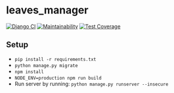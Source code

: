 # leaves_manager

[![Django CI](https://github.com/Glice-Holidays/leaves_manager/actions/workflows/django.yml/badge.svg)](https://github.com/Glice-Holidays/leaves_manager/actions/workflows/django.yml) [![Maintainability](https://api.codeclimate.com/v1/badges/ced7eae8a2bae547ed6d/maintainability)](https://codeclimate.com/repos/60adbb4a3fd2190161005316/maintainability) [![Test Coverage](https://api.codeclimate.com/v1/badges/ced7eae8a2bae547ed6d/test_coverage)](https://codeclimate.com/repos/60adbb4a3fd2190161005316/test_coverage)

## Setup

- `pip install -r requirements.txt`
- `python manage.py migrate`
- `npm install`
- `NODE_ENV=production npm run build`
- Run server by running: `python manage.py runserver --insecure`